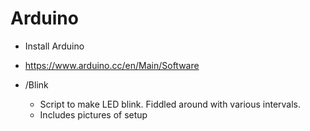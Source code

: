 # Arduino
- Install Arduino
 - <a href="https://www.arduino.cc/en/Main/Software" target="_blank">https://www.arduino.cc/en/Main/Software</a>

- /Blink
  - Script to make LED blink. Fiddled around with various intervals.
  - Includes pictures of setup
